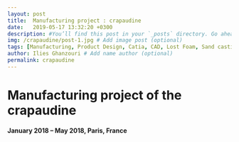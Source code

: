 ```yaml
---
layout: post
title:  Manufacturing project : crapaudine
date:   2019-05-17 13:32:20 +0300
description: #You’ll find this post in your `_posts` directory. Go ahead and edit it and re-build the site to see your changes. # Add post description (optional)
img: /crapaudine/post-1.jpg # Add image post (optional)
tags: [Manufacturing, Product Design, Catia, CAD, Lost Foam, Sand casting, CNC, Milling, Lathe, CMM]
author: Ilies Ghanzouri # Add name author (optional)
permalink: crapaudine
---
```


# Manufacturing project of the crapaudine
#### January 2018 – May 2018, Paris, France
